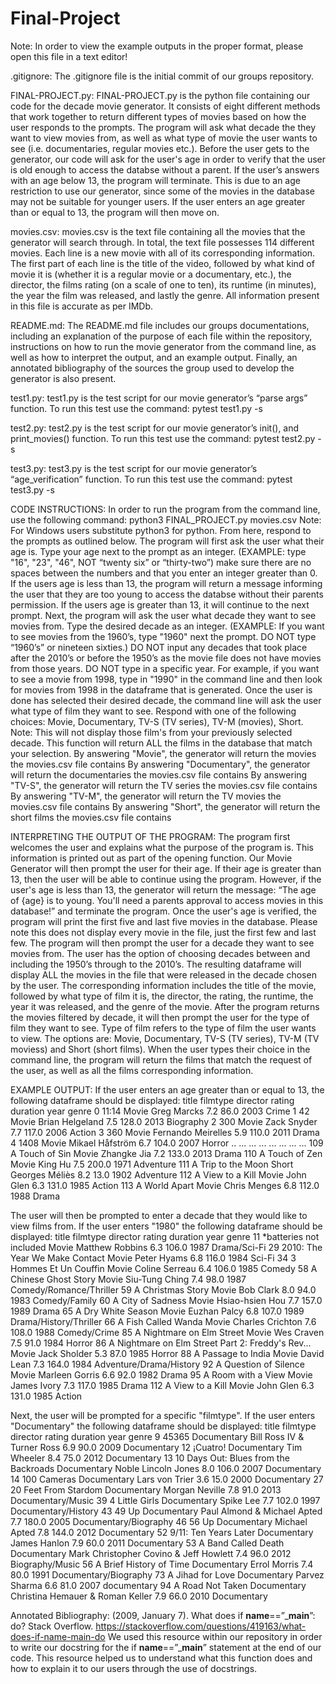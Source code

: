 # Final-Project

Note: In order to view the example outputs in the proper format, please open this file in a text editor!

.gitignore:
The .gitignore file is the initial commit of our groups repository.
 
 
FINAL-PROJECT.py:
FINAL-PROJECT.py is the python file containing our code for the decade movie generator. It consists of eight different methods that work together to return different types of movies based on how the user responds to the prompts. The program will ask what decade the they want to view movies from, as well as what type of movie the user wants to see (i.e. documentaries, regular movies etc.). Before the user gets to the generator, our code will ask for the user's age in order to verify that the user is old enough to access the databse without a parent. If the user’s answers with an age below 13, the program will terminate. This is due to an age restriction to use our generator, since some of the movies in the database may not be suitable for younger users. If the user enters an age greater than or equal to 13, the program will then move on.
 
movies.csv:
movies.csv is the text file containing all the movies that the generator will search through. In total, the text file possesses 114 different movies. Each line is a new movie with all of its corresponding information. The first part of each line is the title of the video, followed by what kind of movie it is (whether it is a regular movie or a documentary, etc.), the director, the films rating (on a scale of one to ten), its runtime (in minutes), the year the film was released, and lastly the genre. All information present in this file is accurate as per IMDb.
 
 
README.md:
The README.md file includes our groups documentations, including an explanation of the purpose of each file within the repository, instructions on how to run the movie generator from the command line, as well as how to interpret the output, and an example output. Finally, an annotated bibliography of the sources the group used to develop the generator is also present.
 
test1.py:
test1.py is the test script for our movie generator’s “parse args” function.
To run this test use the command: pytest test1.py -s
 
test2.py:
test2.py is the test script for our movie generator’s init(), and print_movies() function.
To run this test use the command: pytest test2.py -s
 
test3.py:
test3.py is the test script for our movie generator’s “age_verification” function.
To run this test use the command: pytest test3.py -s
 
 
CODE INSTRUCTIONS:
In order to run the program from the command line, use the following command:
python3 FINAL_PROJECT.py movies.csv
Note: For Windows users substitute python3 for python.
From here, respond to the prompts as outlined below.
The program will first ask the user what their age is. Type your age next to the prompt as an integer. (EXAMPLE: type "16", "23", "46", NOT “twenty six” or “thirty-two”) make sure there are no spaces between the numbers and that you enter an integer greater than 0.
If the users age is less than 13, the program will return a message informing the user that they are too young to access the databse without their
parents permission.
If the users age is greater than 13, it will continue to the next prompt.
Next, the program will ask the user what decade they want to see movies from. Type the desired decade as an integer. (EXAMPLE: If you want to see movies from the 1960’s, type "1960" next the prompt. DO NOT type “1960’s” or nineteen sixties.)
DO NOT input any decades that took place after the 2010’s or before the 1950’s as the movie file does not have movies from those years.
DO NOT type in a specific year. For example, if you want to see a movie from 1998, type in "1990" in the command line and then look for movies from 1998 in the dataframe that is generated.
Once the user is done has selected their desired decade, the command line will ask the user what type of film they want to see. Respond with one of the following choices: Movie, Documentary, TV-S (TV series), TV-M (movies), Short.
Note: This will not display those film's from your previously selected decade. This function will return ALL the films in the database that match your selection.
By answering "Movie", the generator will return the movies the movies.csv file contains
By answering "Documentary", the generator will return the documentaries the movies.csv file contains
By answering "TV-S", the generator will return the TV series the movies.csv file contains
By answering "TV-M", the generator will return the TV movies the movies.csv file contains
By answering "Short", the generator will return the short films the movies.csv file contains
 
 
INTERPRETING THE OUTPUT OF THE PROGRAM:
The program first welcomes the user and explains what the purpose of the program is. This information is printed out as part of the opening function.
Our Movie Generator will then prompt the user for their age. If their age is greater than 13, then the user will be able to continue using the program. However, if the user's age is less than 13, the generator will return the message: “The age of {age} is to young. You'll need a parents approval to access movies in this database!” and terminate the program.
Once the user's age is verified, the program will print the first five and last five movies in the database. Please note this does not display every movie in the file, just the first few and last few.
The program will then prompt the user for a decade they want to see movies from. The user has the option of choosing decades between and including the 1950’s through to the 2010’s. The resulting dataframe will display ALL the movies in the file that were released in the decade chosen by the user. The corresponding information includes the title of the movie, followed by what type of film it is, the director, the rating, the runtime, the year it was released, and the genre of the movie.
After the program returns the movies filtered by decade, it will then prompt the user for the type of film they want to see. Type of film refers to the type of film the user wants to view. The options are: Movie, Documentary, TV-S (TV series), TV-M (TV moviess) and Short (short films). When the user types their choice in the command line, the program will return the films that match the request of the user, as well as all the films corresponding information.
 
EXAMPLE OUTPUT:
If the user enters an age greater than or equal to 13, the following dataframe should be displayed:
                 title filmtype            director  rating  duration  year       genre
0                 11:14    Movie         Greg Marcks     7.2      86.0  2003       Crime
1                    42    Movie     Brian Helgeland     7.5     128.0  2013  Biography
2                   300    Movie         Zack Snyder     7.7     117.0  2006     Action
3                   360    Movie  Fernando Meirelles     5.9     110.0  2011      Drama
4                  1408    Movie     Mikael Håfström     6.7     104.0  2007     Horror
..                  ...      ...                 ...     ...       ...   ...         ...
109      A Touch of Sin    Movie         Zhangke Jia     7.2     133.0  2013       Drama
110      A Touch of Zen    Movie             King Hu     7.5     200.0  1971   Adventure
111  A Trip to the Moon    Short      Georges Méliès     8.2      13.0  1902   Adventure
112    A View to a Kill    Movie           John Glen     6.3     131.0  1985      Action
113       A World Apart    Movie        Chris Menges     6.8     112.0  1988       Drama
 
The user will then be prompted to enter a decade that they would like to view films from. If the user enters "1980" the following dataframe should be displayed:
                                                title filmtype          director  rating  duration  year                     genre
11                             *batteries not included    Movie   Matthew Robbins     6.3     106.0  1987             Drama/Sci-Fi
29                      2010: The Year We Make Contact    Movie       Peter Hyams     6.8     116.0  1984                    Sci-Fi
34                              3 Hommes Et Un Couffin    Movie    Coline Serreau     6.4     106.0  1985                    Comedy
58                               A Chinese Ghost Story    Movie    Siu-Tung Ching     7.4      98.0  1987  Comedy/Romance/Thriller
59                                   A Christmas Story    Movie         Bob Clark     8.0      94.0  1983             Comedy/Family
60                                   A City of Sadness    Movie   Hsiao-hsien Hou     7.7     157.0  1989                     Drama
65                                  A Dry White Season    Movie      Euzhan Palcy     6.8     107.0  1989    Drama/History/Thriller
66                                 A Fish Called Wanda    Movie  Charles Crichton     7.6     108.0  1988              Comedy/Crime
85                           A Nightmare on Elm Street    Movie        Wes Craven     7.5      91.0  1984                    Horror
86   A Nightmare on Elm Street Part 2: Freddy's Rev...    Movie      Jack Sholder     5.3      87.0  1985                    Horror
88                                  A Passage to India    Movie        David Lean     7.3     164.0  1984   Adventure/Drama/History
92                              A Question of Silence     Movie    Marleen Gorris     6.6      92.0  1982                     Drama
95                                  A Room with a View    Movie       James Ivory     7.3     117.0  1985                     Drama
112                                   A View to a Kill    Movie         John Glen     6.3     131.0  1985                    Action
 
Next, the user will be prompted for a specific "filmtype". If the user enters "Documentary" the following dataframe should be displayed:
                                  title     filmtype                                director  rating  duration  year                   genre
9                                   45365  Documentary              Bill Ross IV & Turner Ross     6.9      90.0  2009            Documentary
12                               ¡Cuatro!  Documentary                             Tim Wheeler     8.4      75.0  2012             Documentary
13  10 Days Out: Blues from the Backroads  Documentary                     Noble Lincoln Jones     8.0     106.0  2007             Documentary
14                            100 Cameras  Documentary                          Lars von Trier     3.6      15.0  2000            Documentary
27                   20 Feet From Stardom  Documentary                          Morgan Neville     7.8      91.0  2013       Documentary/Music
39                         4 Little Girls  Documentary                               Spike Lee     7.7     102.0  1997     Documentary/History
43                                  49 Up  Documentary             Paul Almond & Michael Apted     7.7     180.0  2005  Documentary/Biography
46                                  56 Up  Documentary                           Michael Apted     7.8     144.0  2012             Documentary
52                  9/11: Ten Years Later  Documentary                            James Hanlon     7.9      60.0  2011             Documentary
53                    A Band Called Death  Documentary  Mark Christopher Covino & Jeff Howlett     7.4      96.0  2012         Biography/Music
56                A Brief History of Time  Documentary                            Errol Morris     7.4      80.0  1991   Documentary/Biography
73                       A Jihad for Love  Documentary                           Parvez Sharma     6.6      81.0  2007             documentary
94                       A Road Not Taken  Documentary        Christina Hemauer & Roman Keller     7.9      66.0  2010             Documentary
 
 
 
Annotated Bibliography:
(2009, January 7). What does if __name__==”___main__”: do? Stack Overflow. https://stackoverflow.com/questions/419163/what-does-if-name-main-do
We used this resource within our repository in order to write our docstring for the if __name__==”___main__” statement at the end of our code. This resource helped us to understand what this function does and how to explain it to our users through the use of docstrings.



